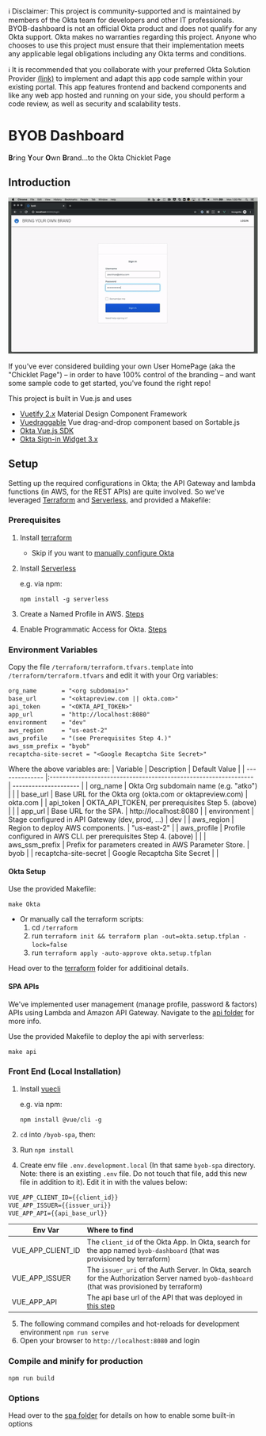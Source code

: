ℹ️ Disclaimer: This project is community-supported and is maintained by members of the Okta team for developers and other IT professionals. BYOB-dashboard is not an official Okta product and does not qualify for any Okta support. Okta makes no warranties regarding this project. Anyone who chooses to use this project must ensure that their implementation meets any applicable legal obligations including any Okta terms and conditions.

ℹ️ It is recommended that you collaborate with your preferred Okta Solution Provider [(link)](https://www.okta.com/partners/meet-our-partners/?field_partner_type_tid=8101&field_solutions_target_id=6061) to implement and adapt this app code sample within your existing portal. This app features frontend and backend components and like any web app hosted and running on your side, you should perform a code review, as well as security and scalability tests. 


# BYOB Dashboard
**B**ring **Y**our **O**wn **B**rand...to the Okta Chicklet Page

## Introduction
![alt text](images/byob-demo.gif)

If you've ever considered building your own User HomePage (aka the "Chicklet Page") – in order to have 100% control of the branding – and want some sample code to get started, you've found the right repo!

This project is built in Vue.js and uses
* [Vuetify 2.x](https://vuetifyjs.com/en/) Material Design Component Framework
* [Vuedraggable](https://github.com/SortableJS/Vue.Draggable) Vue drag-and-drop component based on Sortable.js
* [Okta Vue.js SDK](https://github.com/okta/okta-oidc-js/tree/master/packages/okta-vue) 
* [Okta Sign-in Widget 3.x](https://github.com/okta/okta-signin-widget)

## Setup
Setting up the required configurations in Okta; the API Gateway and lambda functions (in AWS, for the REST APIs) are quite involved. So we've leveraged [Terraform](https://www.terraform.io/) and [Serverless](https://www.serverless.com), and provided a Makefile:

### Prerequisites
1. Install [terraform](https://learn.hashicorp.com/terraform/getting-started/install)
    * Skip if you want to [manually configure Okta](/terraform)

2. Install [Serverless](https://www.serverless.com/framework/docs/getting-started/)

    e.g. via npm:
    ```
    npm install -g serverless
    ```
3. Create a Named Profile in AWS. [Steps](https://docs.idp.rocks/setup/#create-named-profile-in-aws-cli)
4. Enable Programmatic Access for Okta. [Steps](https://docs.idp.rocks/setup/#enable-programmatic-access-to-okta)

### Environment Variables
Copy the file `/terraform/terraform.tfvars.template` into `/terraform/terraform.tfvars` and edit it with your Org variables:
```
org_name       = "<org subdomain>"
base_url       = "<oktapreview.com || okta.com>"
api_token      = "<OKTA_API_TOKEN>"
app_url        = "http://localhost:8080"
environment    = "dev"
aws_region     = "us-east-2"
aws_profile    = "(see Prerequisites Step 4.)"
aws_ssm_prefix = "byob"
recaptcha-site-secret = "<Google Recaptcha Site Secret>"
```
Where the above variables are:
| Variable       | Description                                                      | Default Value         |
| -------------- |:---------------------------------------------------------------- | --------------------- |
| org_name       | Okta Org subdomain name (e.g. "atko")                            |                       |
| base_url       | Base URL for the Okta org (okta.com or oktapreview.com)          | okta.com              |
| api_token      | OKTA_API_TOKEN, per prerequisites Step 5. (above)                |                       |
| app_url        | Base URL for the SPA.                                            | http://localhost:8080 |
| environment    | Stage configured in API Gateway (dev, prod, ...)                 | dev                   |
| aws_region     | Region to deploy AWS components.                                 | "us-east-2"           |
| aws_profile    | Profile configured in AWS CLI. per prerequisites Step 4. (above) |                       |
| aws_ssm_prefix | Prefix for parameters created in AWS Parameter Store.            | byob                  |
| recaptcha-site-secret | Google Recaptcha Site Secret                              |                       |

#### Okta Setup
Use the provided Makefile:
```
make Okta
```
* Or manually call the terraform scripts:
    1. cd `/terraform`
    2. run `terraform init && terraform plan -out=okta.setup.tfplan -lock=false`
    3. run `terraform apply -auto-approve okta.setup.tfplan`

Head over to the [terraform](/terraform) folder for additioinal details.

#### SPA APIs
We've implemented user management (manage profile, password & factors) APIs using Lambda and Amazon API Gateway. Navigate to the  [api folder](/byob-api) for more info.

Use the provided Makefile to deploy the api with serverless:
```
make api
```

### Front End (Local Installation)

1. Install [vuecli](https://cli.vuejs.org/#getting-started)

    e.g. via npm:
    ```
    npm install @vue/cli -g
    ```

2. `cd` into `/byob-spa`, then:
3. Run `npm install`
4. Create env file `.env.development.local` (In that same `byob-spa` directory. Note: there is an existing `.env` file. Do not touch that file, add this new file in addition to it). Edit it in with the values below:
```
VUE_APP_CLIENT_ID={{client_id}}
VUE_APP_ISSUER={{issuer_uri}}
VUE_APP_API={{api_base_url}}
```
| Env Var           | Where to find |
| ---               |:--- |
| VUE_APP_CLIENT_ID | The `client_id` of the Okta App. In Okta, search for the app named `byob-dashboard` (that was provisioned by terraform) |
| VUE_APP_ISSUER    | The `issuer_uri` of the Auth Server. In Okta, search for the Authorization Server named `byob-dashboard` (that was provisioned by terraform) |
| VUE_APP_API       | The api base url of the API that was deployed in [this step](#spa-apis) |

5. The following command compiles and hot-reloads for development environment
`npm run serve`
6. Open your browser to `http://localhost:8080` and login

### Compile and minify for production
```
npm run build
```

### Options
Head over to the [spa folder](/byob-spa) for details on how to enable some built-in options
